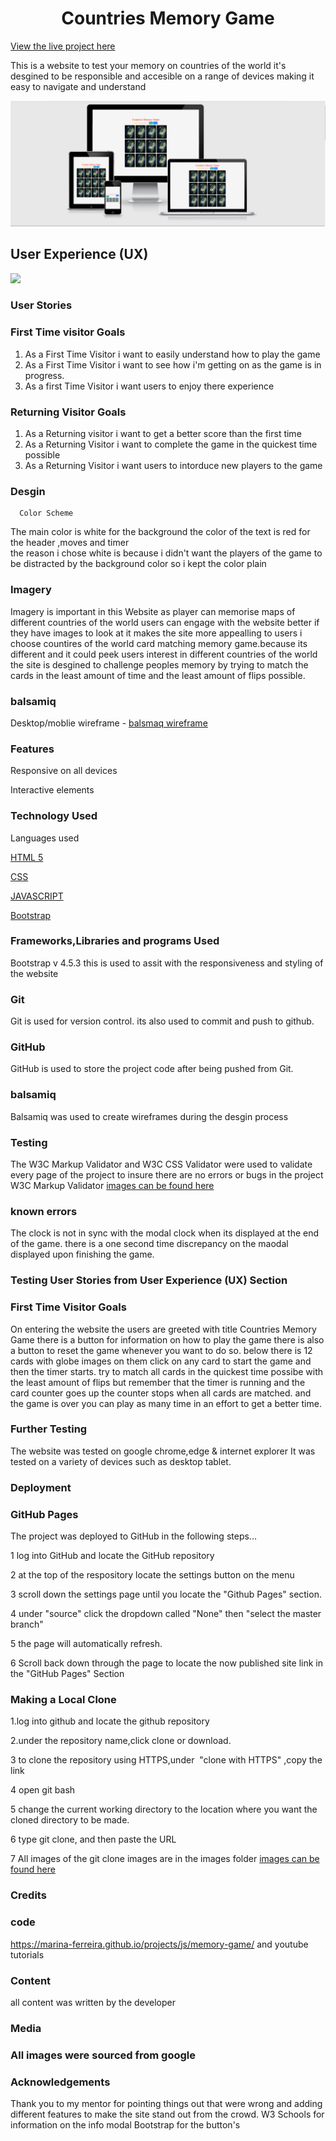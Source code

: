 

<h1 align= "center">Countries Memory Game</h1>


[ View the live project here](https://tomfinnegan.github.io/Memory-game/)

<P>This is a website to test your memory on countries of the world it's desgined to be responsible and accesible on a range of devices making it easy to navigate
   and understand
</P>

<img src="images/newmemorgame.PNG" alt="memory game">

## User Experience (UX)


[<img src="/workspace/Memory-game/images/OIP.jpg">](https://github.com/tomfinnegan/Memory-game/blob/master/assets/images/newmemorgame.PNG)
  ### User Stories

   ### First Time visitor Goals 

   1. As a First Time Visitor i want to easily understand  how to play the game  
   2. As a First Time Visitor i want to see how i'm getting on as the game is in progress.
   3. As a first Time Visitor i want users to enjoy there experience

 ### Returning Visitor Goals
 
   1. As a Returning visitor i want to  get a better score than the first time 
   2. As a Returning Visitor i want to complete the game in the quickest time possible     
   3. As a Returning Visitor i want users to intorduce new players to  the game  
   
 
   
  ### Desgin
      Color Scheme

  The main color is white for the background the color of the text is red for the header ,moves and timer  
  the reason i chose white is because i didn't want the players of the game to be distracted by the background color 
  so i kept the color plain


### Imagery
 
 Imagery is important in this Website as player can memorise maps of
 different countries of the world users can engage with the website better
 if they have images to look at it makes the site more appealling to users
 i choose countires of the world card matching memory game.because its different
 and it could peek users interest in different countries of the world the site is 
 desgined to challenge peoples memory by trying to match the cards in the least amount
 of time and the least amount of flips possible. 
 
 

### balsamiq

 Desktop/moblie wireframe - [balsmaq wireframe](https://balsamiq.cloud/spx8hwa/pqxt7gg/r2278)

### Features

Responsive on all devices

Interactive elements

### Technology Used

Languages used

[HTML 5](https://en.wikipedia.org/wiki/HTML5)

[CSS](https://en.wikipedia.org/wiki/CSS)

[JAVASCRIPT](https://en.wikipedia.org/wiki/JavaScript)

[Bootstrap](https://getbootstrap.com/)

### Frameworks,Libraries and programs Used

Bootstrap v 4.5.3
this is used to assit with the responsiveness and styling of the website


### Git
   Git is used for version control. its also used to commit and push to github.  

### GitHub
   GitHub is used to store the project code after being pushed from Git.

### balsamiq
   Balsamiq was used to create wireframes during the desgin process   

  ### Testing
  

  The W3C Markup Validator and W3C CSS Validator were used to validate every page of the project 
  to insure there are no errors or bugs in the project
  W3C Markup Validator 
   [images can be found here](https://github.com/tomfinnegan/Memory-game/tree/master/images)  


   ### known errors
   The clock is not in sync with the modal clock when its displayed at the end of the game.
   there is a one  second time discrepancy on the maodal displayed upon finishing the game.

  ### Testing User Stories from User Experience (UX) Section

### First Time Visitor Goals 

  On entering the website the users are greeted with title Countries Memory Game
  there is a button for information on how to play the game there is 
  also a button to reset the game whenever you want to do so.
  below there is 12 cards with globe images on them click on  any card to 
  start the game and  then  the timer starts. try to match all cards in the
  quickest time possibe with the least amount of flips but remember that the timer
  is running  and the card counter goes up the counter stops when all cards are matched.
  and the game is over you can play as many time in an effort to get a better time.



 ### Further Testing 
 The website was tested on google chrome,edge & internet explorer
  It was tested on a variety of devices such as desktop tablet.


### Deployment

### GitHub Pages

The project was deployed  to GitHub in the following steps...

1 log into GitHub and locate the GitHub repository

2 at the top of the respository locate the settings button on the menu

3 scroll down the settings page until you locate the "Github Pages" section. 

4 under "source" click the dropdown called "None" then "select the master branch"

5 the page will automatically refresh.

6 Scroll back down through the page to locate the now published site link in the
"GitHub Pages" Section



### Making a Local Clone

1.log into github and locate the github repository

2.under the repository name,click clone or download.

3 to clone the repository using HTTPS,under &nbsp;"clone with HTTPS" ,copy the link

4 open git bash

5 change the current working directory to the location where you want the cloned
  directory to be made.

6 type git clone, and then paste the URL 

 7 All images of the git clone images are in the images folder [images can be found here](https://github.com/tomfinnegan/Memory-game/tree/master/images)
### Credits


### code 

https://marina-ferreira.github.io/projects/js/memory-game/
 and youtube tutorials

### Content
all content was written by the developer



### Media
### All images were sourced from google

### Acknowledgements
Thank you to my mentor for pointing things out that were wrong 
and adding different features to make the site stand out from the crowd. 
W3 Schools for information on the info modal
Bootstrap for the button's